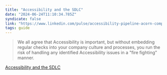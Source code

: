 ```yaml
---
title: "Accessibility and the SDLC"
date: "2024-06-24T11:10:34.785Z"
syndicate: false
link: "https://www.linkedin.com/pulse/accessibility-pipeline-acorn-compliance-epy5f"
tags: guide
---
```


> We all agree that Accessibility is important, but without embedding regular checks into your company culture and processes, you run the risk of handling any identified Accessibility issues in a  "fire fighting" manner.

[Accessibility and the SDLC](https://www.linkedin.com/pulse/accessibility-pipeline-acorn-compliance-epy5f)